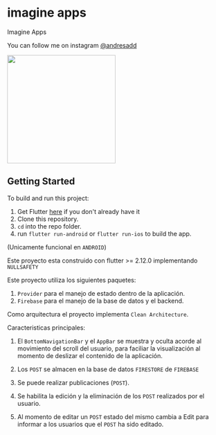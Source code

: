 # imagine apps

Imagine Apps

You can follow me on instagram [@andresadd](https://www.instagram.com/andresadd)

<img src='https://imagenpng.com/wp-content/uploads/2018/03/logoinstagram3.png' width="250">

## Getting Started
To build and run this project:

1. Get Flutter [here](https://flutter.dev) if you don't already have it
2. Clone this repository.
3. `cd` into the repo folder.
4. run `flutter run-android` or `flutter run-ios` to build the app.

(Unicamente funcional en `ANDROID`)

Este proyecto esta construido con flutter >= 2.12.0 implementando `NULLSAFETY`

Este proyecto utiliza los siguientes paquetes:

1. `Provider` para el manejo de estado dentro de la aplicación.
2. `Firebase` para el manejo de la base de datos y el backend.

Como arquitectura el proyecto implementa `Clean Architecture`.

Caracteristicas principales:

1. El `BottomNavigationBar` y el `AppBar` se muestra y oculta acorde al movimiento del scroll del usuario, para faciliar la visualización al momento de deslizar el contenido de la aplicación.

2. Los `POST` se almacen en la base de datos `FIRESTORE` de `FIREBASE` 

3. Se puede realizar publicaciones (`POST`).

4. Se habilita la edición y la eliminación de los `POST` realizados por el usuario.

5. Al momento de editar un `POST` estado del mismo cambia a Edit para informar a los usuarios que el `POST` ha sido editado.